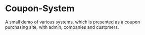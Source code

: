 # Coupon-System
A small demo of various systems, which is presented as a coupon purchasing site, with admin, companies and customers.
